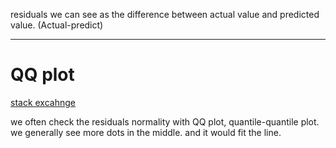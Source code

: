 residuals we can see as the difference between actual value and predicted value. (Actual-predict)

-----------

# QQ plot

[stack excahnge](https://stats.stackexchange.com/questions/101274/how-to-interpret-a-qq-plot)

we often check the residuals normality with QQ plot, quantile-quantile plot. we generally see more 
dots in the middle. and it would fit the line.
